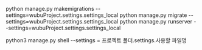 python manage.py makemigrations --settings=wubuProject.settings.settings_local
python manage.py migrate --settings=wubuProject.settings.settings_local
python manage.py runserver --settings=wubuProject.settings.settings_local

python3 manage.py shell --settings = 프로젝트 폴더.settings.사용할 파일명
